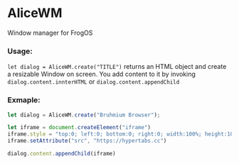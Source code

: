 # AliceWM
Window manager for FrogOS 

### Usage:

`let dialog = AliceWM.create("TITLE")` returns an HTML object and create a resizable Window on screen. You add content to it by invoking `dialog.content.innterHTML` or `dialog.content.appendChild`

### Exmaple:
```js
let dialog = AliceWM.create("Bruhmium Browser");

let iframe = document.createElement("iframe")
iframe.style = "top:0; left:0; bottom:0; right:0; width:100%; height:100%; border:none; margin:0; padding:0;"
iframe.setAttribute("src", "https://hypertabs.cc")

dialog.content.appendChild(iframe)
```